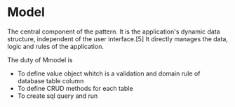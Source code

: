 Model
===
The central component of the pattern. It is the application's dynamic data structure, independent of the user interface.[5] It directly manages the data, logic and rules of the application.

The duty of Mmodel is
- To define value object whitch is a validation and domain rule of database table column
- To define CRUD methods for each table 
- To create sql query and run
